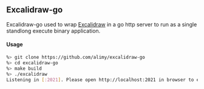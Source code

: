 ## Excalidraw-go
Excalidraw-go used to wrap [Excalidraw](https://github.com/excalidraw/excalidraw) in a go http server to run as a single standlong execute binary application.

#### Usage
```bash
%> git clone https://github.com/alimy/excalidraw-go
%> cd excalidraw-go
%> make build
%> ./excalidraw
Listening in [:2021]. Please open http://localhost:2021 in browser to enjoy yourself.
```